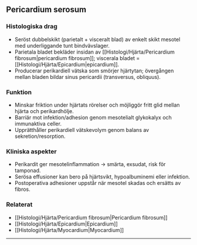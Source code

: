 ## Pericardium serosum

### Histologiska drag
- Seröst dubbelskikt (parietalt + visceralt blad) av enkelt skikt mesotel med underliggande tunt bindvävslager.
- Parietala bladet bekläder insidan av [[Histologi/Hjärta/Pericardium fibrosum|pericardium fibrosum]]; viscerala bladet = [[Histologi/Hjärta/Epicardium|epicardium]].
- Producerar perikardiell vätska som smörjer hjärtytan; övergången mellan bladen bildar sinus pericardii (transversus, obliquus).

### Funktion
- Minskar friktion under hjärtats rörelser och möjliggör fritt glid mellan hjärta och perikardhölje.
- Barriär mot infektion/adhesion genom mesotelialt glykokalyx och immunaktiva celler.
- Upprätthåller perikardiell vätskevolym genom balans av sekretion/resorption.

### Kliniska aspekter
- Perikardit ger mesotelinflammation → smärta, exsudat, risk för tamponad.
- Serösa effusioner kan bero på hjärtsvikt, hypoalbuminemi eller infektion.
- Postoperativa adhesioner uppstår när mesotel skadas och ersätts av fibros.

### Relaterat
- [[Histologi/Hjärta/Pericardium fibrosum|Pericardium fibrosum]]
- [[Histologi/Hjärta/Epicardium|Epicardium]]
- [[Histologi/Hjärta/Myocardium|Myocardium]]

---
